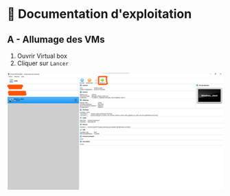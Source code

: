 # :blue_book: Documentation d'exploitation

## A - Allumage des VMs

1) Ouvrir Virtual box 
2) Cliquer sur ``Lancer`` 

![img](resources/images/screens/allumageVM.png)


